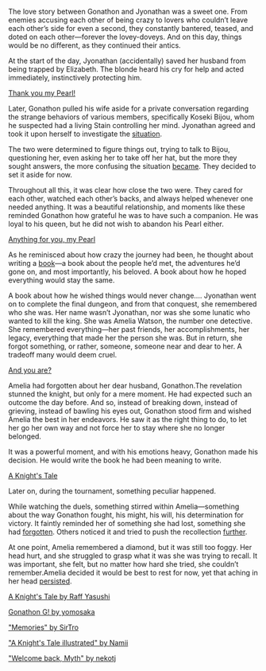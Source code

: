 <!-- title: A Knight's Tale -->

The love story between Gonathon and Jyonathan was a sweet one. From enemies accusing each other of being crazy to lovers who couldn’t leave each other’s side for even a second, they constantly bantered, teased, and doted on each other—forever the lovey-doveys. And on this day, things would be no different, as they continued their antics.

At the start of the day, Jyonathan (accidentally) saved her husband from being trapped by Elizabeth. The blonde heard his cry for help and acted immediately, instinctively protecting him.

[Thank you my Pearl!](#embed:https://www.youtube.com/live/i7g-HJMqZ_E?feature=shared\&t=238)

Later, Gonathon pulled his wife aside for a private conversation regarding the strange behaviors of various members, specifically Koseki Bijou, whom he suspected had a living Stain controlling her mind. Jyonathan agreed and took it upon herself to investigate the [situation](https://www.youtube.com/live/oygFzGlMT28?feature=shared\&t=4034).

The two were determined to figure things out, trying to talk to Bijou, questioning her, even asking her to take off her hat, but the more they sought answers, the more confusing the situation [became](https://www.youtube.com/live/oygFzGlMT28?feature=shared\&t=4887). They decided to set it aside for now.

Throughout all this, it was clear how close the two were. They cared for each other, watched each other’s backs, and always helped whenever one needed anything. It was a beautiful relationship, and moments like these reminded Gonathon how grateful he was to have such a companion. He was loyal to his queen, but he did not wish to abandon his Pearl either.

[Anything for you, my Pearl](#embed:https://www.youtube.com/live/oygFzGlMT28?feature=shared\&t=4987)

As he reminisced about how crazy the journey had been, he thought about writing a [book](https://www.youtube.com/live/oygFzGlMT28?feature=shared\&t=7660)—a book about the people he’d met, the adventures he’d gone on, and most importantly, his beloved. A book about how he hoped everything would stay the same.

A book about how he wished things would never change....
Jyonathan went on to complete the final dungeon, and from that conquest, she remembered who she was.
Her name wasn’t Jyonathan, nor was she some lunatic who wanted to kill the king. She was Amelia Watson, the number one detective. She remembered everything—her past friends, her accomplishments, her legacy, everything that made her the person she was.
But in return, she forgot something, or rather, someone, someone near and dear to her. A tradeoff many would deem cruel.


[And you are?](#embed:https://www.youtube.com/live/i7g-HJMqZ_E?feature=shared\&t=5989)

Amelia had forgotten about her dear husband, Gonathon.The revelation stunned the knight, but only for a mere moment. He had expected such an outcome the day before. And so, instead of breaking down, instead of grieving, instead of bawling his eyes out, Gonathon stood firm and wished Amelia the best in her endeavors. He saw it as the right thing to do, to let her go her own way and not force her to stay where she no longer belonged.


It was a powerful moment, and with his emotions heavy, Gonathon made his decision. He would write the book he had been meaning to write.

[A Knight's Tale](#embed:https://www.youtube.com/live/oygFzGlMT28?feature=shared\&t=9754)

Later on, during the tournament, something peculiar happened.

While watching the duels, something stirred within Amelia—something about the way Gonathon fought, his might, his will, his determination for victory. It faintly reminded her of something she had lost, something she had [forgotten](https://www.youtube.com/live/i7g-HJMqZ_E?feature=shared\&t=8801). Others noticed it and tried to push the recollection [further](https://www.youtube.com/live/i7g-HJMqZ_E?feature=shared\&t=9236).

At one point, Amelia remembered a diamond, but it was still too foggy. Her head hurt, and she struggled to grasp what it was she was trying to recall. It was important, she felt, but no matter how hard she tried, she couldn’t remember.Amelia decided it would be best to rest for now, yet that aching in her head [persisted](https://www.youtube.com/live/i7g-HJMqZ_E?feature=shared\&t=9730).

[A Knight's Tale by Raff Yasushi](https://x.com/raffanda_/status/1832103922015822089)

[Gonathon G! by yomosaka](https://x.com/yomosaka/status/1832146121898221666)

["Memories" by SirTro](https://x.com/sir_tro/status/1832092670191349947)

["A Knight's Tale illustrated" by Namii](https://x.com/NAMIORII/status/1832844940021514601)

["Welcome back, Myth" by nekotj](https://x.com/NekoNyanTJ/status/1832093407843672251)
